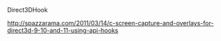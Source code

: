 Direct3DHook

http://spazzarama.com/2011/03/14/c-screen-capture-and-overlays-for-direct3d-9-10-and-11-using-api-hooks